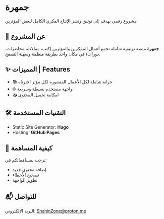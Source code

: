 # جمهرة

مشروع رقمي يهدف إلى توثيق ونشر الإنتاج الفكري الكامل لبعض المؤثرين

## 📜 عن المشروع

**جمهرة** منصة توثيقية شاملة تجمع أعمال المفكرين والمؤثرين (كتب، مقالات، محاضرات، دورات) في مكان واحد بطريقة منظمة وسهلة التصفح.

## ✨ المميزات | Features
- 📚 خزانة شاملة لكل الأعمال المنشورة لكل مؤثر اخترناه
- 🌐 واجهة مستخدم بسيطة وسريعة
- 📥 امكانية تحميل المحتوى

## 🛠 التقنيات المستخدمة
- Static Site Generator: **Hugo** 
- Hosting: **GitHub Pages**
  
## 🚀 كيفية المساهمة
نرحب بمساهماتكم في: 
- إضافة محتوى جديد
- تصحيح الأخطاء
- تطوير الواجهة

## 📬 للتواصل
البريد الإلكتروني: ShahinZone@proton.me
